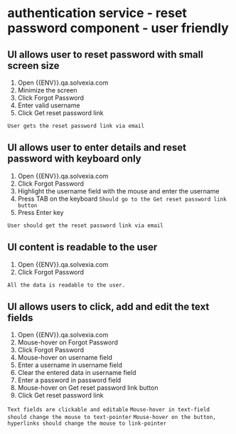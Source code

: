 # authentication service - reset password component - user friendly 

## UI allows user to reset password with small screen size

1. Open {{ENV}}.qa.solvexia.com
2. Minimize the screen
3. Click Forgot Password
4. Enter valid username
5. Click Get reset password link

`User gets the reset password link via email`

## UI allows user to enter details and reset password with keyboard only

1. Open {{ENV}}.qa.solvexia.com
2. Click Forgot Password
3. Highlight the username field with the mouse and enter the username
4. Press TAB on the keyboard
   `Should go to the Get reset password link button`
5. Press Enter key

`User should get the reset password link via email`

## UI content is readable to the user

1. Open {{ENV}}.qa.solvexia.com
2. Click Forgot Password

`All the data is readable to the user.`

## UI allows users to click, add and edit the text fields

1. Open {{ENV}}.qa.solvexia.com
2. Mouse-hover on Forgot Password
3. Click Forgot Password
4. Mouse-hover on username field
5. Enter a username in username field
6. Clear the entered data in username field
7. Enter a password in password field
8. Mouse-hover on Get reset password link button
9. Click Get reset password link

`Text fields are clickable and editable`
`Mouse-hover in text-field should change the mouse to text-pointer`
`Mouse-hover on the button, hyperlinks should change the mouse to link-pointer`